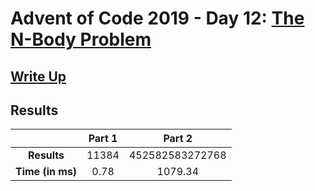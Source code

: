 # Advent of Code 2019 - Day 12: [The N-Body Problem](https://adventofcode.com/2019/day/12)

## [Write Up](https://codingap.github.io/advent-of-code/writeups/2019/day12)

## Results

|                  | **Part 1** | **Part 2** |
| :--------------: | :--------: | :--------: |
|   **Results**    | 11384 | 452582583272768 |
| **Time (in ms)** | 0.78 | 1079.34 |
